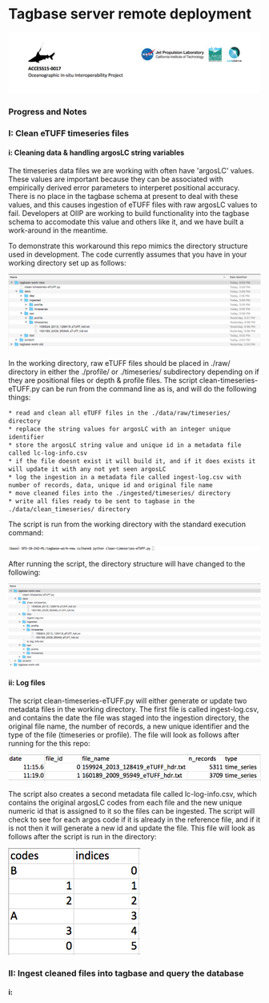 # Tagbase server remote deployment 


![alt text](https://github.com/emmettFC/selected-projects/blob/master/tagbase-utilities/assets/logos.png)

### Progress and Notes

### I: Clean eTUFF timeseries files

#### i: Cleaning data & handling argosLC string variables
The timeseries data files we are working with often have 'argosLC' values. These values are important because they can be associated with empirically derived error parameters to interperet positional accuracy. There is no place in the tagbase schema at present to deal with these values, and this causes ingestion of eTUFF files with raw argosLC values to fail. Developers at OIIP are working to build functionality into the tagbase schema to accomodate this value and others like it, and we have built a work-around in the meantime. 

To demonstrate this workaround this repo mimics the directory structure used in development. The code currently assumes that you have in your working directory set up as follows: 

![alt text](https://github.com/emmettFC/selected-projects/blob/master/tagbase-utilities/assets/directory-initial.png)

In the working directory, raw eTUFF files should be placed in ./raw/ directory in either the ./profile/ or ./timeseries/ subdirectory depending on if they are positional files or depth & profile files. The script clean-timeseries-eTUFF.py can be run from the command line as is, and will do the following things: 

    * read and clean all eTUFF files in the ./data/raw/timeseries/ directory
    * replace the string values for argosLC with an integer unique identifier 
    * store the argosLC string value and unique id in a metadata file called lc-log-info.csv
    * if the file doesnt exist it will build it, and if it does exists it will update it with any not yet seen argosLC 
    * log the ingestion in a metadata file called ingest-log.csv with number of records, data, unique id and original file name
    * move cleaned files into the ./ingested/timeseries/ directory
    * write all files ready to be sent to tagbase in the ./data/clean_timeseries/ directory
   
The script is run from the working directory with the standard execution command: 

![alt text](https://github.com/emmettFC/selected-projects/blob/master/tagbase-utilities/assets/run-cleaning-script.png)

After running the script, the directory structure will have changed to the following: 

![alt text](https://github.com/emmettFC/selected-projects/blob/master/tagbase-utilities/assets/directory-after-clean.png)

#### ii: Log files 
The script clean-timeseries-eTUFF.py will either generate or update two metadata files in the working directory. The first file is called ingest-log.csv, and contains the date the file was staged into the ingestion directory, the original file name, the number of records, a new unique identifier and the type of the file (timeseries or profile). The file will look as follows after running for the this repo: 

![alt text](https://github.com/emmettFC/selected-projects/blob/master/tagbase-utilities/assets/ingestlog.png)

The script also creates a second metadata file called lc-log-info.csv, which contains the original argosLC codes from each file and the new unique numeric id that is assigned to it so the files can be ingested. The script will check to see for each argos code if it is already in the reference file, and if it is not then it will generate a new id and update the file. This file will look as follows after the script is run in the directory: 

![alt text](https://github.com/emmettFC/selected-projects/blob/master/tagbase-utilities/assets/argos-log.png)

### II: Ingest cleaned files into tagbase and query the database

#### i: 

    

